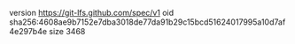 version https://git-lfs.github.com/spec/v1
oid sha256:4608ae9b7152e7dba3018de77da91b29c15bcd51624017995a10d7af4e297b4e
size 3468
